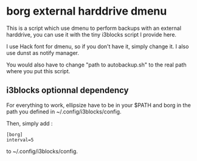 # borg external harddrive dmenu

This is a script which use dmenu to perform backups with an external harddrive, you can use it with the tiny i3blocks script I provide here.

I use Hack font for dmenu, so if you don't have it, simply change it.
I also use dunst as notify manager.

You would also have to change "path to autobackup.sh" to the real path where you put this script.

## i3blocks optionnal dependency

For everything to work, ellipsize have to be in your $PATH and borg in the path you defined in ~/.config/i3blocks/config.

Then, simply add :
```
[borg]
interval=5
```
to ~/.config/i3blocks/config.
